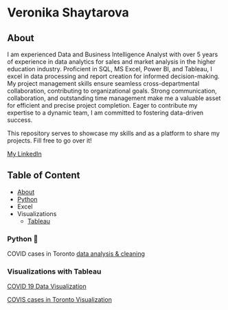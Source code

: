 # Veronika Shaytarova
## About

I am experienced Data and Business Intelligence Analyst with over 5 years of experience in data analytics for sales and market analysis in the higher education industry.
Proficient in SQL, MS Excel, Power BI, and Tableau, I excel in data processing and report creation for informed decision-making. My project management skills ensure seamless cross-departmental collaboration, contributing to organizational goals. Strong communication, collaboration, and outstanding time management make me a valuable asset for efficient and precise project completion. Eager to contribute my expertise to a dynamic team, I am committed to fostering data-driven success.

This repository serves to showcase my skills and as a platform to share my projects. Fill free to go over it!

[My LinkedIn](https://www.linkedin.com/in/vshaytarova/)

## Table of Content
- [About](https://github.com/vshaytarova/analystprojects/tree/main?tab=readme-ov-file#about)
- [Python](https://github.com/vshaytarova/analystprojects/tree/main?tab=readme-ov-file#python)
- Excel
- Visualizations
  - [Tableau](https://github.com/vshaytarova/analystprojects/blob/main/README.md#visualizations-with-tableau)


### Python :snake:
COVID cases in Toronto [data analysis & cleaning](https://github.com/vshaytarova/analystprojects/blob/main/Python/COVID_cases_in_Toronto_analysis.ipynb)

### Visualizations with Tableau
[COVID 19 Data Visualization](https://public.tableau.com/views/COVID_Story_17068128268750/Story1?:language=en-US&publish=yes&:display_count=n&:origin=viz_share_link)

[COVIS cases in Toronto Visualization](https://public.tableau.com/views/COVID_cases_Toronto/Dashboard1?:language=en-US&publish=yes&:display_count=n&:origin=viz_share_link)
